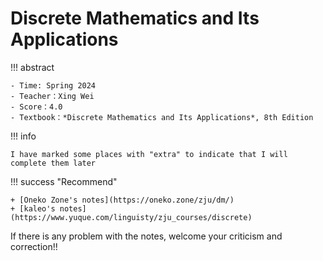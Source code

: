 # Discrete Mathematics and Its Applications

!!! abstract

    - Time: Spring 2024
    - Teacher：Xing Wei
    - Score：4.0
    - Textbook：*Discrete Mathematics and Its Applications*, 8th Edition

!!! info

    I have marked some places with "extra" to indicate that I will complete them later

!!! success "Recommend"

    + [Oneko Zone's notes](https://oneko.zone/zju/dm/)
    + [kaleo's notes](https://www.yuque.com/linguisty/zju_courses/discrete)

If there is any problem with the notes, welcome your criticism and correction!!
